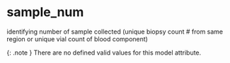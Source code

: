 # sample_num
identifying number of sample collected (unique biopsy count # from same region or unique vial count of blood component)


{: .note }
There are no defined valid values for this model attribute.
